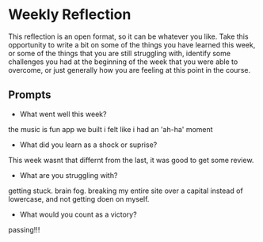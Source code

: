 # Weekly Reflection
This reflection is an open format, so it can be whatever you like. Take this opportunity to write a bit on some of the things you have learned this week, or some of the things that you are still struggling with, identify some challenges you had at the beginning of the week that you were able to overcome, or just generally how you are feeling at this point in the course.

## Prompts
- What went well this week?

the music is fun app we built i felt like i had an 'ah-ha' moment

- What did you learn as a shock or suprise?

This week wasnt that differnt from the last, it was good to get some review. 

- What are you struggling with?

getting stuck. brain fog. breaking my entire site over a capital instead of lowercase, 
and not getting doen on myself. 

- What would you count as a victory?

passing!!!